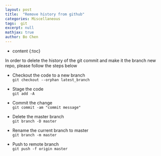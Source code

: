 ```yaml
---
layout: post
title:  "Remove history from github"
categories: Miscellaneous
tags:  git
excerpt: null
mathjax: true
author: Bo Chen
---
```


* content
{:toc}

In order to delete the history of the git commit and make it the branch new repo, please follow the steps below

* Checkout the code to a new branch  
  `git checkout --orphan latest_branch`

* Stage the code  
  `git add -A`

* Commit the change  
  `git commit -am "commit message"`

* Delete the master branch  
  `git branch -D master`

* Rename the current branch to master  
  `git branch -m master`

* Push to remote branch  
  `git push -f origin master`
  